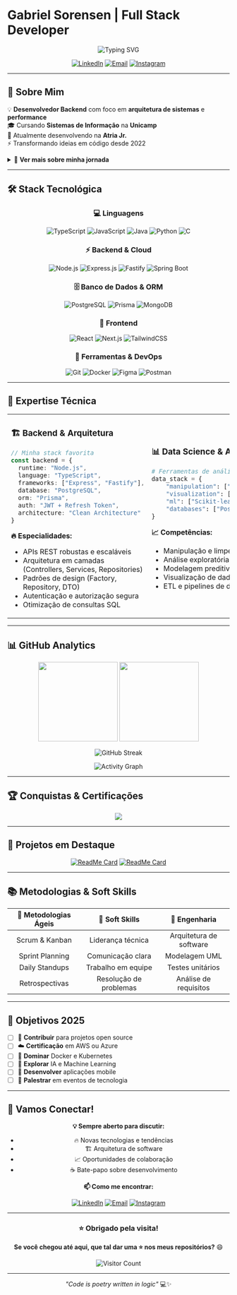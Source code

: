 # Gabriel Sorensen | Full Stack Developer

<div align="center">
  
  ![Typing SVG](https://readme-typing-svg.herokuapp.com?font=Fira+Code&size=22&duration=3000&pause=1000&color=9146FF&center=true&vCenter=true&width=600&lines=Estudante+de+Sistemas+de+Informa%C3%A7%C3%A3o+na+Unicamp;Desenvolvedor+backend+na+Atria+Jr)

  [![LinkedIn](https://img.shields.io/badge/LinkedIn-0077B5?style=for-the-badge&logo=linkedin&logoColor=white)](https://www.linkedin.com/in/gabriel-sorensen)
  [![Email](https://img.shields.io/badge/Email-D14836?style=for-the-badge&logo=gmail&logoColor=white)](mailto:g.soren.sen2004@gmail.com)
  [![Instagram](https://img.shields.io/badge/Instagram-E4405F?style=for-the-badge&logo=instagram&logoColor=white)](https://www.instagram.com/bielll.png/)

</div>

---

## 🎯 Sobre Mim

💡 **Desenvolvedor Backend** com foco em **arquitetura de sistemas** e **performance**  
🎓 Cursando **Sistemas de Informação** na **Unicamp**  
🏢 Atualmente desenvolvendo na **Atria Jr.**  
⚡ Transformando ideias em código desde 2022  

<details>
<summary>🌟 <strong>Ver mais sobre minha jornada</strong></summary>

Sou um desenvolvedor apaixonado por criar soluções robustas e escaláveis. Minha experiência abrange desde o desenvolvimento de APIs REST até modelagem de dados complexos. Adoro trabalhar em equipe e sempre busco aplicar as melhores práticas de desenvolvimento.

**Principais valores:**
- 🔍 **Qualidade de código** acima de tudo
- 📈 **Aprendizado contínuo** é essencial  
- 🤝 **Colaboração** gera os melhores resultados
- 🎯 **Foco no usuário** em cada decisão

</details>

---

## 🛠️ Stack Tecnológica

<div align="center">

### 💻 **Linguagens**
![TypeScript](https://img.shields.io/badge/TypeScript-007ACC?style=for-the-badge&logo=typescript&logoColor=white)
![JavaScript](https://img.shields.io/badge/JavaScript-F7DF1E?style=for-the-badge&logo=javascript&logoColor=black)
![Java](https://img.shields.io/badge/Java-ED8B00?style=for-the-badge&logo=openjdk&logoColor=white)
![Python](https://img.shields.io/badge/Python-3776AB?style=for-the-badge&logo=python&logoColor=white)
![C](https://img.shields.io/badge/C-00599C?style=for-the-badge&logo=c&logoColor=white)

### ⚡ **Backend & Cloud**
![Node.js](https://img.shields.io/badge/Node.js-43853D?style=for-the-badge&logo=node.js&logoColor=white)
![Express.js](https://img.shields.io/badge/Express.js-404D59?style=for-the-badge&logo=express&logoColor=white)
![Fastify](https://img.shields.io/badge/Fastify-000000?style=for-the-badge&logo=fastify&logoColor=white)
![Spring Boot](https://img.shields.io/badge/Spring_Boot-6DB33F?style=for-the-badge&logo=spring-boot&logoColor=white)

### 🗄️ **Banco de Dados & ORM**
![PostgreSQL](https://img.shields.io/badge/PostgreSQL-316192?style=for-the-badge&logo=postgresql&logoColor=white)
![Prisma](https://img.shields.io/badge/Prisma-3982CE?style=for-the-badge&logo=Prisma&logoColor=white)
![MongoDB](https://img.shields.io/badge/MongoDB-4EA94B?style=for-the-badge&logo=mongodb&logoColor=white)

### 🎨 **Frontend**
![React](https://img.shields.io/badge/React-20232A?style=for-the-badge&logo=react&logoColor=61DAFB)
![Next.js](https://img.shields.io/badge/Next.js-000000?style=for-the-badge&logo=nextdotjs&logoColor=white)
![TailwindCSS](https://img.shields.io/badge/Tailwind_CSS-38B2AC?style=for-the-badge&logo=tailwind-css&logoColor=white)

### 🔧 **Ferramentas & DevOps**
![Git](https://img.shields.io/badge/Git-F05032?style=for-the-badge&logo=git&logoColor=white)
![Docker](https://img.shields.io/badge/Docker-2496ED?style=for-the-badge&logo=docker&logoColor=white)
![Figma](https://img.shields.io/badge/Figma-F24E1E?style=for-the-badge&logo=figma&logoColor=white)
![Postman](https://img.shields.io/badge/Postman-FF6C37?style=for-the-badge&logo=postman&logoColor=white)

</div>

---

## 💼 Expertise Técnica

<table>
<tr>
<td width="50%">

### 🏗️ **Backend & Arquitetura**
```typescript
// Minha stack favorita
const backend = {
  runtime: "Node.js",
  language: "TypeScript",
  frameworks: ["Express", "Fastify"],
  database: "PostgreSQL",
  orm: "Prisma",
  auth: "JWT + Refresh Token",
  architecture: "Clean Architecture"
}
```

**🔥 Especialidades:**
- APIs REST robustas e escaláveis
- Arquitetura em camadas (Controllers, Services, Repositories)
- Padrões de design (Factory, Repository, DTO)
- Autenticação e autorização segura
- Otimização de consultas SQL

</td>
<td width="50%">

### 📊 **Data Science & Analytics**
```python
# Ferramentas de análise
data_stack = {
    "manipulation": ["Pandas", "NumPy"],
    "visualization": ["Matplotlib", "Seaborn"],
    "ml": ["Scikit-learn", "TensorFlow"],
    "databases": ["PostgreSQL", "MongoDB"]
}
```

**📈 Competências:**
- Manipulação e limpeza de dados
- Análise exploratória de dados (EDA)
- Modelagem preditiva
- Visualização de dados interativa
- ETL e pipelines de dados

</td>
</tr>
</table>

---

## 📊 GitHub Analytics

<div align="center">
  
  <img height="180em" src="https://github-readme-stats.vercel.app/api?username=SorensenG&show_icons=true&theme=tokyonight&include_all_commits=true&count_private=true"/>
  <img height="180em" src="https://github-readme-stats.vercel.app/api/top-langs/?username=SorensenG&layout=compact&theme=tokyonight&hide=html,css"/>

</div>

<div align="center">
  
  ![GitHub Streak](https://streak-stats.demolab.com/?user=SorensenG&theme=tokyonight)
  
</div>

<div align="center">
  
  ![Activity Graph](https://github-readme-activity-graph.vercel.app/graph?username=SorensenG&theme=tokyo-night&hide_border=true)
  
</div>

---

## 🏆 Conquistas & Certificações

<div align="center">

![](https://github-profile-trophy.vercel.app/?username=SorensenG&theme=tokyonight&no-frame=true&row=1&column=6)

</div>

---

## 🌟 Projetos em Destaque

<div align="center">

[![ReadMe Card](https://github-readme-stats.vercel.app/api/pin/?username=SorensenG&repo=projeto1&theme=tokyonight)](https://github.com/SorensenG/projeto1)
[![ReadMe Card](https://github-readme-stats.vercel.app/api/pin/?username=SorensenG&repo=projeto2&theme=tokyonight)](https://github.com/SorensenG/projeto2)

</div>

---

## 📚 Metodologias & Soft Skills

<div align="center">

| 🚀 **Metodologias Ágeis** | 🧠 **Soft Skills** | 🔧 **Engenharia** |
|:-:|:-:|:-:|
| Scrum & Kanban | Liderança técnica | Arquitetura de software |
| Sprint Planning | Comunicação clara | Modelagem UML |
| Daily Standups | Trabalho em equipe | Testes unitários |
| Retrospectivas | Resolução de problemas | Análise de requisitos |

</div>

---

## 🎯 Objetivos 2025

- [ ] 🚀 **Contribuir** para projetos open source
- [ ] ☁️ **Certificação** em AWS ou Azure
- [ ] 🐳 **Dominar** Docker e Kubernetes
- [ ] 🤖 **Explorar** IA e Machine Learning
- [ ] 📱 **Desenvolver** aplicações mobile
- [ ] 🎤 **Palestrar** em eventos de tecnologia

---

## 💬 Vamos Conectar!

<div align="center">

**💡 Sempre aberto para discutir:**
- 🔥 Novas tecnologias e tendências
- 🏗️ Arquitetura de software
- 📈 Oportunidades de colaboração
- ☕ Bate-papo sobre desenvolvimento

**📫 Como me encontrar:**

[![LinkedIn](https://img.shields.io/badge/LinkedIn-Gabriel_Sorensen-0077B5?style=for-the-badge&logo=linkedin&logoColor=white)](https://www.linkedin.com/in/gabriel-sorensen)
[![Email](https://img.shields.io/badge/Email-g.soren.sen2004@gmail.com-D14836?style=for-the-badge&logo=gmail&logoColor=white)](mailto:g.soren.sen2004@gmail.com)
[![Instagram](https://img.shields.io/badge/Instagram-bielll.png-E4405F?style=for-the-badge&logo=instagram&logoColor=white)](https://www.instagram.com/bielll.png/)

</div>

---

<div align="center">
  
  ### ⭐ Obrigado pela visita! 
  **Se você chegou até aqui, que tal dar uma ⭐ nos meus repositórios?** 😄
  
  ![Visitor Count](https://profile-counter.glitch.me/SorensenG/count.svg)
  
  ---
  
  *"Code is poetry written in logic"* 💻✨
  
</div>
